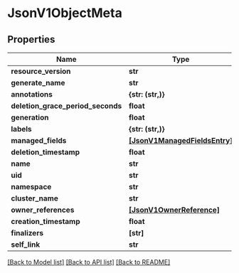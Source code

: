 # JsonV1ObjectMeta


## Properties
Name | Type | Description | Notes
------------ | ------------- | ------------- | -------------
**resource_version** | **str** |  | [optional] 
**generate_name** | **str** |  | [optional] 
**annotations** | **{str: (str,)}** |  | [optional] 
**deletion_grace_period_seconds** | **float** |  | [optional] 
**generation** | **float** |  | [optional] 
**labels** | **{str: (str,)}** |  | [optional] 
**managed_fields** | [**[JsonV1ManagedFieldsEntry]**](JsonV1ManagedFieldsEntry.md) |  | [optional] 
**deletion_timestamp** | **float** |  | [optional] 
**name** | **str** |  | [optional] 
**uid** | **str** |  | [optional] 
**namespace** | **str** |  | [optional] 
**cluster_name** | **str** |  | [optional] 
**owner_references** | [**[JsonV1OwnerReference]**](JsonV1OwnerReference.md) |  | [optional] 
**creation_timestamp** | **float** |  | [optional] 
**finalizers** | **[str]** |  | [optional] 
**self_link** | **str** |  | [optional] 

[[Back to Model list]](../README.md#documentation-for-models) [[Back to API list]](../README.md#documentation-for-api-endpoints) [[Back to README]](../README.md)


